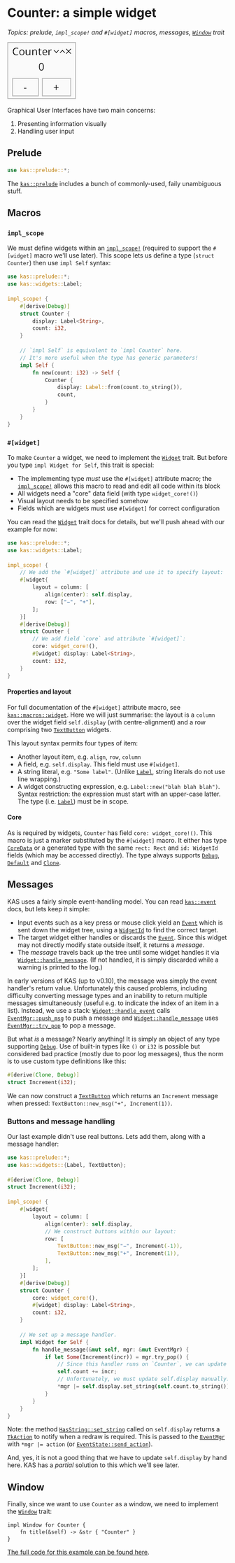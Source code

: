 # Counter: a simple widget

*Topics: prelude, `impl_scope!` and `#[widget]` macros, messages, [`Window`] trait*

![Counter](screenshots/counter.png)

Graphical User Interfaces have two main concerns:

1.  Presenting information visually
2.  Handling user input

## Prelude

```rust
use kas::prelude::*;
```
The [`kas::prelude`] includes a bunch of commonly-used, faily unambiguous stuff.

## Macros

### `impl_scope`

We must define widgets within an [`impl_scope!`] (required to support the
`#[widget]` macro we'll use later). This scope lets us define a type
(`struct Counter`) then use `impl Self` syntax:

```rust
use kas::prelude::*;
use kas::widgets::Label;

impl_scope! {
    #[derive(Debug)]
    struct Counter {
        display: Label<String>,
        count: i32,
    }

    // `impl Self` is equivalent to `impl Counter` here.
    // It's more useful when the type has generic parameters!
    impl Self {
        fn new(count: i32) -> Self {
            Counter {
                display: Label::from(count.to_string()),
                count,
            }
        }
    }
}
```

### `#[widget]`

To make `Counter` a widget, we need to implement the [`Widget`] trait. But
before you type `impl Widget for Self`, this trait is special:

-   The implementing type *must* use the `#[widget]` attribute macro; the
    [`impl_scope!`] allows this macro to read and edit all code within its block
-   All widgets need a "core" data field (with type `widget_core!()`)
-   Visual layout needs to be specified somehow
-   Fields which are widgets must use `#[widget]` for correct configuration

You can read the [`Widget`] trait docs for details, but we'll push ahead with
our example for now:
```rust
use kas::prelude::*;
use kas::widgets::Label;

impl_scope! {
    // We add the `#[widget]` attribute and use it to specify layout:
    #[widget{
        layout = column: [
            align(center): self.display,
            row: ["−", "+"],
        ];
    }]
    #[derive(Debug)]
    struct Counter {
        // We add field `core` and attribute `#[widget]`:
        core: widget_core!(),
        #[widget] display: Label<String>,
        count: i32,
    }
}
```

#### Properties and layout

For full documentation of the `#[widget]` attribute macro, see
[`kas::macros::widget`]. Here we will just summarise: the layout is a `column`
over the widget field `self.display` (with centre-alignment) and a row
comprising two [`TextButton`] widgets.

This layout syntax permits four types of item:

-   Another layout item, e.g. `align`, `row`, `column`
-   A field, e.g. `self.display`. This field must use `#[widget]`.
-   A string literal, e.g. `"Some label"`.
    (Unlike [`Label`], string literals do not use line wrapping.)
-   A widget constructing expression, e.g. `Label::new("blah blah blah")`.
    Syntax restriction: the expression must start with an upper-case latter.
    The type (i.e. [`Label`]) must be in scope.

#### Core

As is required by widgets, `Counter` has field `core: widget_core!()`. This
macro is just a marker substituted by the `#[widget]` macro. It either has type
[`CoreData`] or a generated type with the same `rect: Rect` and `id: WidgetId`
fields (which may be accessed directly).
The type always supports [`Debug`], [`Default`] and [`Clone`].

## Messages

KAS uses a fairly simple event-handling model. You can read [`kas::event`] docs,
but lets keep it simple:

-   Input events such as a key press or mouse click yield an [`Event`] which is
    sent down the widget tree, using a [`WidgetId`] to find the correct target.
-   The target widget either handles or discards the [`Event`]. Since this
    widget may not directly modify state outside itself, it returns a *message*.
-   The *message* travels back up the tree until some widget handles it via
    [`Widget::handle_message`]. (If not handled, it is simply discarded while a
    warning is printed to the log.)

In early versions of KAS (up to v0.10), the message was simply the event
handler's return value. Unfortunately this caused problems, including
difficulty converting message types and an inability to return multiple messages
simultaneously (useful e.g. to indicate the index of an item in a list).
Instead, we use a stack:
[`Widget::handle_event`] calls [`EventMgr::push_msg`] to push a message
and [`Widget::handle_message`] uses [`EventMgr::try_pop`] to pop a message.

But what *is* a message? Nearly anything! It is simply an object of any type
supporting [`Debug`]. Use of built-in types like `()` or `i32` is possible but
considered bad practice (mostly due to poor log messages), thus the norm is to
use custom type definitions like this:
```rust
#[derive(Clone, Debug)]
struct Increment(i32);
```

We can now construct a [`TextButton`] which returns an `Increment` message when
pressed: `TextButton::new_msg("+", Increment(1))`.

### Buttons and message handling

Our last example didn't use real buttons. Lets add them, along with a message
handler:
```rust
use kas::prelude::*;
use kas::widgets::{Label, TextButton};

#[derive(Clone, Debug)]
struct Increment(i32);

impl_scope! {
    #[widget{
        layout = column: [
            align(center): self.display,
            // We construct buttons within our layout:
            row: [
                TextButton::new_msg("−", Increment(-1)),
                TextButton::new_msg("+", Increment(1)),
            ],
        ];
    }]
    #[derive(Debug)]
    struct Counter {
        core: widget_core!(),
        #[widget] display: Label<String>,
        count: i32,
    }

    // We set up a message handler.
    impl Widget for Self {
        fn handle_message(&mut self, mgr: &mut EventMgr) {
            if let Some(Increment(incr)) = mgr.try_pop() {
                // Since this handler runs on `Counter`, we can update self.count:
                self.count += incr;
                // Unfortunately, we must update self.display manually:
                *mgr |= self.display.set_string(self.count.to_string());
            }
        }
    }
}
```

Note: the method [`HasString::set_string`] called on `self.display` returns a
[`TkAction`] to notify when a redraw is required. This is passed to the
[`EventMgr`] with `*mgr |= action` (or [`EventState::send_action`]).

And, yes, it is not a good thing that we have to update `self.display` by hand
here. KAS has a *partial* solution to this which we'll see later.

## Window

Finally, since we want to use `Counter` as a window, we need to implement the
[`Window`] trait:
```rust,ignore
impl Window for Counter {
    fn title(&self) -> &str { "Counter" }
}
```

[The full code for this example can be found here](https://github.com/kas-gui/tutorials/blob/master/examples/counter.rs).

[`kas::prelude`]: https://docs.rs/kas/latest/kas/prelude/index.html
[`Clone`]: https://doc.rust-lang.org/stable/std/clone/trait.Clone.html
[`Debug`]: https://doc.rust-lang.org/stable/std/fmt/trait.Debug.html
[`Default`]: https://doc.rust-lang.org/stable/std/default/trait.Default.html
[`Widget`]: https://docs.rs/kas/latest/kas/trait.Widget.html
[`Widget::handle_event`]: https://docs.rs/kas/latest/kas/trait.Widget.html#method.handle_event
[`Widget::handle_message`]: https://docs.rs/kas/latest/kas/trait.Widget.html#method.handle_message
[`Layout`]: https://docs.rs/kas/latest/kas/trait.Layout.html
[`impl_scope!`]: https://docs.rs/impl-tools/latest/impl_tools/macro.impl_scope.html
[impl-tools]: https://crates.io/crates/impl-tools
[`kas::macros::widget`]: https://docs.rs/kas/latest/kas/macros/attr.widget.html
[`CoreData`]: https://docs.rs/kas/latest/kas/struct.CoreData.html
[`TextButton`]: https://docs.rs/kas/latest/kas/widgets/struct.TextButton.html
[`TextButton::new_msg`]: https://docs.rs/kas/latest/kas/widgets/struct.TextButton.html#method.new_msg
[`EventMgr`]: https://docs.rs/kas/latest/kas/event/struct.EventMgr.html
[`EventMgr::push_msg`]: https://docs.rs/kas/latest/kas/event/struct.EventMgr.html#method.push_msg
[`EventMgr::try_pop`]: https://docs.rs/kas/latest/kas/event/struct.EventMgr.html#method.try_pop
[`HasString::set_string`]: https://docs.rs/kas/latest/kas/class/trait.HasString.html#tymethod.set_string
[`TkAction`]: https://docs.rs/kas/latest/kas/struct.TkAction.html
[`EventState::send_action`]: https://docs.rs/kas/latest/kas/event/struct.EventState.html#method.send_action
[`Window`]: https://docs.rs/kas/latest/kas/trait.Window.html
[`Label`]: https://docs.rs/kas/latest/kas/widgets/struct.Label.html
[`WidgetId`]: https://docs.rs/kas/latest/kas/struct.WidgetId.html
[`Event`]: https://docs.rs/kas/latest/kas/event/enum.Event.html
[`Event::on_activate`]: https://docs.rs/kas/latest/kas/event/enum.Event.html#method.on_activate
[`kas::event`]: https://docs.rs/kas/latest/kas/event/index.html
